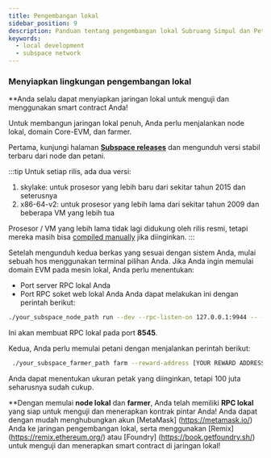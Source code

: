 ```yaml
---
title: Pengembangan lokal
sidebar_position: 9
description: Panduan tentang pengembangan lokal Subruang Simpul dan Petani
keywords:
  - local development
  - subspace network
---
```




### Menyiapkan lingkungan pengembangan lokal

**Anda selalu dapat menyiapkan jaringan lokal untuk menguji dan menggunakan smart contract Anda!

Untuk membangun jaringan lokal penuh, Anda perlu menjalankan node lokal, domain Core-EVM, dan farmer.

Pertama, kunjungi halaman **[Subspace releases](https://github.com/subspace/subspace/releases)** dan mengunduh versi stabil terbaru dari node dan petani.

:::tip
Untuk setiap rilis, ada dua versi:

1. skylake: untuk prosesor yang lebih baru dari sekitar tahun 2015 dan seterusnya
2. x86-64-v2: untuk prosesor yang lebih lama dari sekitar tahun 2009 dan beberapa VM yang lebih tua

Prosesor / VM yang lebih lama tidak lagi didukung oleh rilis resmi, tetapi mereka masih bisa [compiled manually](https://github.com/subspace/subspace/blob/main/docs/development.md) jika diinginkan.
:::

Setelah mengunduh kedua berkas yang sesuai dengan sistem Anda, mulai sebuah hos menggunakan terminal pilihan Anda. Jika Anda ingin memulai domain EVM pada mesin lokal, Anda perlu menentukan:

- Port server RPC lokal Anda
- Port RPC soket web lokal Anda
Anda dapat melakukan ini dengan perintah berikut:

```bash
./your_subspace_node_path run --dev --rpc-listen-on 127.0.0.1:9944 -- --domain-id 3 --dev --rpc-listen-on 127.0.0.1:8545
```

Ini akan membuat RPC lokal pada port **8545**.

Kedua, Anda perlu memulai petani dengan menjalankan perintah berikut:

```bash
 ./your_subspace_farmer_path farm --reward-address [YOUR REWARD ADDRESS] path=tmp-farm,size=100M
```

Anda dapat menentukan ukuran petak yang diinginkan, tetapi 100 juta seharusnya sudah cukup.

**Dengan memulai **node lokal** dan **farmer**, Anda telah memiliki **RPC lokal** yang siap untuk menguji dan menerapkan kontrak pintar Anda! Anda dapat dengan mudah menghubungkan akun [MetaMask] (https://metamask.io/) Anda ke jaringan pengembangan lokal, serta menggunakan [Remix] (https://remix.ethereum.org/) atau [Foundry] (https://book.getfoundry.sh/) untuk menguji dan menerapkan smart contract di jaringan lokal! 
